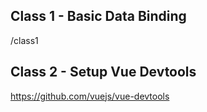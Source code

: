 ## Class 1 - Basic Data Binding
/class1

## Class 2 - Setup Vue Devtools
https://github.com/vuejs/vue-devtools